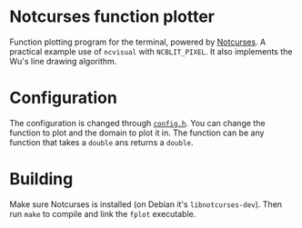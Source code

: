 # Notcurses function plotter
Function plotting program for the terminal, powered by
[Notcurses](https://github.com/dankamongmen/notcurses). A practical example
use of `ncvisual` with `NCBLIT_PIXEL`. It also implements the Wu's line
drawing algorithm.

# Configuration
The configuration is changed through [`config.h`](/config.h). You can change the function
to plot and the domain to plot it in. The function can be any function that takes a `double`
ans returns a `double`.

# Building
Make sure Notcurses is installed (on Debian it's `libnotcurses-dev`). Then run `make`
to compile and link the `fplot` executable.
